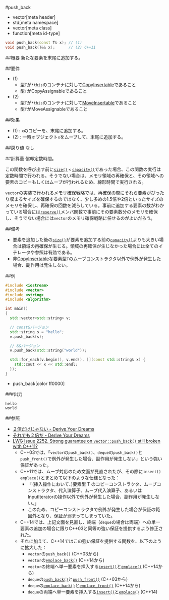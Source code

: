 #push_back
* vector[meta header]
* std[meta namespace]
* vector[meta class]
* function[meta id-type]

```cpp
void push_back(const T& x); // (1)
void push_back(T&& x);      // (2) C++11
```

##概要
新たな要素を末尾に追加する。


##要件
- (1)
    - 型`T`が`*this`のコンテナに対して[CopyInsertable](/reference/container_concepts/CopyInsertable.md)であること
    - 型`T`がCopyAssignableであること
- (2)
    - 型`T`が`*this`のコンテナに対して[MoveInsertable](/reference/container_concepts/MoveInsertable.md)であること
    - 型`T`がMoveAssignableであること


##効果
- (1) : `x`のコピーを、末尾に追加する。
- (2) : 一時オブジェクト`x`をムーブして、末尾に追加する。


##戻り値
なし


##計算量
償却定数時間。

この関数を呼び出す前に[`size()`](size.md) `<` [`capacity()`](capacity.md)であった場合、この関数の実行は定数時間で行われる。そうでない場合は、メモリ領域の再確保と、その領域への要素のコピーもしくはムーブが行われるため、線形時間で実行される。

`vector`の実装で行われるメモリ確保戦略では、再確保の際にそれら要素がぴったり収まるサイズを確保するのではなく、少し多めの1.5倍や2倍といったサイズのメモリを確保し、再確保の回数を減らしている。事前に追加する要素の数がわかっている場合には[`reserve()`](reserve.md)メンバ関数で事前にその要素数分のメモリを確保し、そうでない場合には`vector`のメモリ確保戦略に任せるのがよいだろう。


##備考
- 要素を追加した後の[`size()`](size.md)が要素を追加する前の[`capacity()`](capacity.md)よりも大きい場合は領域の再確保が生じる。領域の再確保が生じなかった場合には全てのイテレータや参照は有効である。
- 非[CopyInsertable](/reference/container_concepts/CopyInsertable.md)な要素型`T`のムーブコンストラクタ以外で例外が発生した場合、副作用は発生しない。


##例
```cpp
#include <iostream>
#include <vector>
#include <string>
#include <algorithm>

int main()
{
  std::vector<std::string> v;

  // const&バージョン
  std::string s = "hello";
  v.push_back(s);

  // &&バージョン
  v.push_back(std::string("world"));

  std::for_each(v.begin(), v.end(), [](const std::string& x) {
    std::cout << x << std::endl;
  });
}
```
* push_back[color ff0000]

###出力
```
hello
world
```


##参照
- [２倍だけじゃない - Derive Your Dreams](http://www.kmonos.net/wlog/111.html#_2334100705)
- [それでも２倍だ - Derive Your Dreams](http://www.kmonos.net/wlog/111.html#_1001100720)
- [LWG Issue 2252. Strong guarantee on `vector::push_back()` still broken with C++11?](http://www.open-std.org/jtc1/sc22/wg21/docs/lwg-defects.html#2252)
    - C++03では、「`vector`の`push_back()`、`deque`の`push_back()`と`push_front()`で例外が発生した場合、副作用が発生しない」という強い保証があった。
    - C++11では、ムーブ対応のため文面が見直されたが、その際に`insert()` `emplace()`とまとめて以下のような仕様となった：
        - 「(挿入操作において、)要素型 T のコピーコンストラクタ、ムーブコンストラクタ、代入演算子、ムーブ代入演算子、あるいはInputIteratorの操作以外で例外が発生した場合、副作用が発生しない。」
        - このため、コピーコンストラクタで例外が発生した場合が保証の範囲外となり、保証が弱まってしまっていた。
    - C++14では、上記文面を見直し、終端（`deque`の場合は両端）への単一要素の追加の場合に限りC++03と同等の強い保証を提供するよう修正された。
    - それに加えて、C++14ではこの強い保証を提供する関数を、以下のように拡大した：
        - `vector`の`push_back()` (C++03から)
        - `vector`の[`emplace_back()`](emplace_back.md) (C++14から)
        - `vector`の終端へ単一要素を挿入する[`insert()`](insert.md)と[`emplace()`](emplace.md) (C++14から)
        - `deque`の[`push_back()`](/reference/deque/push_back.md)と[`push_front()`](/reference/deque/push_front.md) (C++03から)
        - `deque`の[`emplace_back()`](/reference/deque/emplace_back.md)と[`emplace_front()`](/reference/deque/emplace_front.md) (C++14から)
        - `deque`の両端へ単一要素を挿入する[`insert()`](/reference/deque/insert.md)と[`emplace()`](/reference/deque/emplace.md) (C++14)

